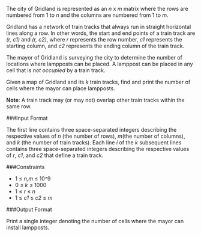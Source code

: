 The city of Gridland is represented as an *n* x *m* matrix where the rows are numbered from 1 to *n* and the columns are numbered from 1 to *m*.

Gridland has a network of train tracks that always run in straight horizontal lines along a row. In other words, the start and end points of a train track are *(r, c1)* and *(r, c2)*, where *r* represents the row number, *c1* represents the starting column, and *c2* represents the ending column of the train track.

The mayor of Gridland is surveying the city to determine the number of locations where lampposts can be placed. A lamppost can be placed in any cell that is *not occupied* by a train track.

Given a map of Gridland and its *k* train tracks, find and print the number of cells where the mayor can place lampposts.

**Note**: A train track may (or may not) overlap other train tracks within the same row.

###Input Format

The first line contains three space-separated integers describing the respective values of *n* (the number of rows), *m*(the number of columns), and *k* (the number of train tracks). 
Each line *i* of the *k* subsequent lines contains three space-separated integers describing the respective values of *r*, *c1*, and *c2* that define a train track.

###Constraints
* 1 ≤ *n,m* ≤ 10^9
* 0 ≤ *k* ≤ 1000
* 1 ≤ *r* ≤ *n*
* 1 ≤ *c1* ≤ *c2* ≤ *m*

###Output Format

Print a single integer denoting the number of cells where the mayor can install lampposts.
